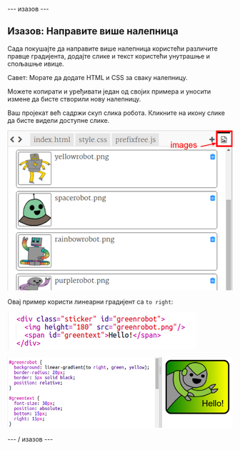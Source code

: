 \--- изазов \---

## Изазов: Направите више налепница

Сада покушајте да направите више налепница користећи различите правце градијента, додајте слике и текст користећи унутрашње и спољашње ивице.

Савет: Морате да додате HTML и CSS за сваку налепницу.

Можете копирати и уређивати један од својих примера и уносити измене да бисте створили нову налепницу.

Ваш пројекат већ садржи скуп слика робота. Кликните на икону слике да бисте видели доступне слике.

![слика екрана](images/stickers-images.png)

Овај пример користи линеарни градијент са `to right`:

![слика екрана](images/stickers-green-html.png)

![слика екрана](images/stickers-green-style.png)

\--- / изазов \---